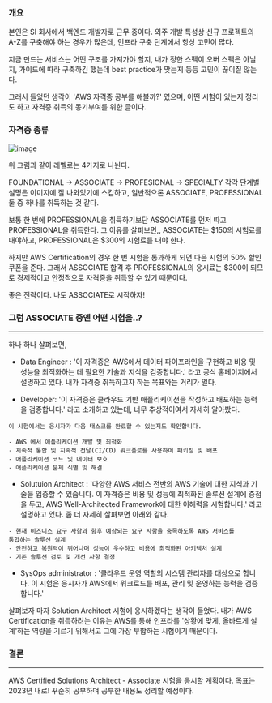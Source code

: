 ### 개요

본인은 SI 회사에서 백엔드 개발자로 근무 중이다. 외주 개발 특성상 신규 프로젝트의 A-Z를 구축해야 하는 경우가 많은데, 인프라 구축 단계에서 항상 고민이 많다. 

지금 만드는 서비스는 어떤 구조를 가져가야 할지, 내가 정한 스펙이 오버 스펙은 아닐지, 가이드에 따라 구축하긴 했는데 best practice가 맞는지 등등 고민이 끊이질 않는다.

그래서 들었던 생각이 'AWS 자격증 공부를 해볼까?' 였으며, 어떤 시험이 있는지 정리도 하고 자격증 취득의 동기부여를 위한 글이다.

### 자격증 종류

![image](https://d1ccleacxg8gcm.cloudfront.net/JeongCheolLee/images/70fcd28ddhj1d.png)

위 그림과 같이 레벨로는 4가지로 나뉜다.

FOUNDATIONAL -> ASSOCIATE -> PROFESIONAL -> SPECIALTY
각각 단계별 설명은 이미지에 잘 나와있기에 스킵하고, 일반적으론 ASSOCIATE, PROFESSIONAL 둘 중 하나를 취득하는 것 같다.

 보통 한 번에 PROFESSIONAL을 취득하기보단 ASSOCIATE를 먼저 따고 PROFESSIONAL을 취득한다. 그 이유를 살펴보면,, ASSOCIATE는 $150의 시험료를 내야하고, PROFESSIONAL은 $300의 시험료를 내야 한다.

하지만 AWS Certification의 경우 한 번 시험을 통과하게 되면 다음 시험의 50% 할인 쿠폰을 준다. 그래서 ASSOCIATE 합격 후 PROFESSIONAL의 응시료는 $300이 되므로 경제적이고 안정적으로 자격증을 취득할 수 있기 때문이다.

좋은 전략이다. 나도 ASSOCIATE로 시작하자!

### 그럼 ASSOCIATE 중엔 어떤 시험을..?

-----------

하나 하나 살펴보면, 
- Data Engineer : '이 자격증은 AWS에서 데이터 파이프라인을 구현하고 비용 및 성능을 최적화하는 데 필요한 기술과 지식을 검증합니다.' 라고 공식 홈페이지에서 설명하고 있다. 내가 자격증 취득하고자 하는 목표와는 거리가 멀다.

- Developer: '이 자격증은 클라우드 기반 애플리케이션을 작성하고 배포하는 능력을 검증합니다.' 라고 소개하고 있는데, 너무 추상적이여서 자세히 알아봤다. 
```
이 시험에서는 응시자가 다음 태스크를 완료할 수 있는지도 확인합니다.
 
- AWS 에서 애플리케이션 개발 및 최적화
- 지속적 통합 및 지속적 전달(CI/CD) 워크플로를 사용하여 패키징 및 배포
- 애플리케이션 코드 및 데이터 보호
- 애플리케이션 문제 식별 및 해결
```

- Solutuion Architect : '다양한 AWS 서비스 전반의 AWS 기술에 대한 지식과 기술을 입증할 수 있습니다. 이 자격증은 비용 및 성능에 최적화된 솔루션 설계에 중점을 두고, AWS Well-Architected Framework에 대한 이해력을 시험합니다.' 라고 설명하고 있다. 좀 더 자세히 살펴보면 아래와 같다.
```
- 현재 비즈니스 요구 사항과 향후 예상되는 요구 사항을 충족하도록 AWS 서비스를
통합하는 솔루션 설계
- 안전하고 복원력이 뛰어나며 성능이 우수하고 비용에 최적화된 아키텍처 설계
- 기존 솔루션 검토 및 개선 사항 결정
```

- SysOps administrator : '클라우드 운영 역할의
시스템 관리자를 대상으로 합니다. 이 시험은 응시자가 AWS에서 워크로드를 배포, 관리 및
운영하는 능력을 검증합니다.' 


살펴보자 마자 Solution Architect 시험에 응시하겠다는 생각이 들었다. 내가 AWS Certification을 취득하려는 이유는 AWS를 통해 인프라를 '상황에 맞게, 올바르게 설계'하는 역량을 기르기 위해서고 그에 가장 부합하는 시험이기 때문이다.



### 결론
-----------

AWS Certified Solutions Architect - Associate 시험을 응시할 계획이다.
목표는 2023년 내로! 꾸준히 공부하며 공부한 내용도 정리할 예정이다.



